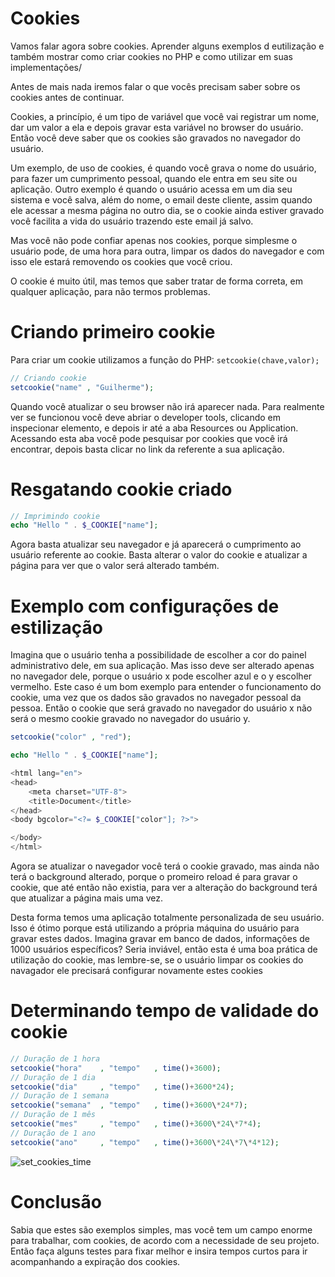 # Cookies

Vamos falar agora sobre cookies. Aprender alguns exemplos d eutilização e também mostrar como criar cookies no PHP e como utilizar em suas implementações/

Antes de mais nada iremos falar o que vocês precisam saber sobre os cookies antes de continuar.

Cookies, a princípio, é um tipo de variável que você vai registrar um nome, dar um valor a ela e depois gravar esta variável no browser do usuário. Então você deve saber que os cookies são gravados no navegador do usuário.

Um exemplo, de uso de cookies, é quando você grava o nome do usuário, para fazer um cumprimento pessoal, quando ele entra em seu site ou aplicação. Outro exemplo é quando o usuário acessa em um dia seu sistema e você salva, além do nome, o email deste cliente, assim quando ele acessar a mesma página no outro dia, se o cookie ainda estiver gravado você facilita a vida do usuário trazendo este email já salvo.

Mas você não pode confiar apenas nos cookies, porque simplesme o usuário pode, de uma hora para outra, limpar os dados do navegador e com isso ele estará removendo os cookies que você criou.

O cookie é muito útil, mas temos que saber tratar de forma correta, em qualquer aplicação, para não termos problemas.

# Criando primeiro cookie

Para criar um cookie utilizamos a função do PHP: `setcookie(chave,valor);`

```php
// Criando cookie
setcookie("name" , "Guilherme");
```

Quando você atualizar o seu browser não irá aparecer nada. Para realmente ver se funcionou você deve abriar o developer tools, clicando em inspecionar elemento, e depois ir até a aba Resources ou Application. Acessando esta aba você pode pesquisar por cookies que você irá encontrar, depois basta clicar no link da referente a sua aplicação.

# Resgatando cookie criado

```php
// Imprimindo cookie
echo "Hello " . $_COOKIE["name"];
```

Agora basta atualizar seu navegador e já aparecerá o cumprimento ao usuário referente ao cookie. Basta alterar o valor do cookie e atualizar a página para ver que o valor será alterado também.

# Exemplo com configurações de estilização

Imagina que o usuário tenha a possibilidade de escolher a cor do painel administrativo dele, em sua aplicação. Mas isso deve ser alterado apenas no navegador dele, porque o usuário x pode escolher azul e o y escolher vermelho. Este caso é um bom exemplo para entender o funcionamento do cookie, uma vez que os dados são gravados no navegador pessoal da pessoa. Então o cookie que será gravado no navegador do usuário x não será o mesmo cookie gravado no navegador do usuário y.

```php
setcookie("color" , "red");

echo "Hello " . $_COOKIE["name"];

<html lang="en">
<head>
    <meta charset="UTF-8">
    <title>Document</title>
</head>
<body bgcolor="<?= $_COOKIE["color"]; ?>">

</body>
</html>
```

Agora se atualizar o navegador você terá o cookie gravado, mas ainda não terá o background alterado, porque o promeiro reload é para gravar o cookie, que até então não existia, para ver a alteração do background terá que atualizar a página mais uma vez.

Desta forma temos uma aplicação totalmente personalizada de seu usuário. Isso é ótimo porque está utilizando a própria máquina do usuário para gravar estes dados. Imagina gravar em banco de dados, informações de 1000 usuários específicos? Seria inviável, então esta é uma boa prática de utilização do cookie, mas lembre-se, se o usuário limpar os cookies do navagador ele precisará configurar novamente estes cookies

# Determinando tempo de validade do cookie

```php
// Duração de 1 hora
setcookie("hora"    , "tempo"   , time()+3600);
// Duração de 1 dia
setcookie("dia"     , "tempo"   , time()+3600*24);
// Duração de 1 semana
setcookie("semana"  , "tempo"   , time()+3600\*24*7);
// Duração de 1 mês
setcookie("mes"     , "tempo"   , time()+3600\*24\*7*4);
// Duração de 1 ano
setcookie("ano"     , "tempo"   , time()+3600\*24\*7\*4*12);
```

![set_cookies_time](./images/set_cookies_time.png "set_cookies_time")

# Conclusão

Sabia que estes são exemplos simples, mas você tem um campo enorme para trabalhar, com cookies, de acordo com a necessidade de seu projeto. Então faça alguns testes para fixar melhor e insira tempos curtos para ir acompanhando a expiração dos cookies.